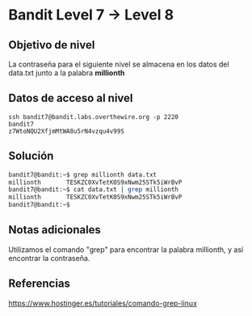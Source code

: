 # Bandit Level 7 → Level 8

## Objetivo de nivel
La contraseña para el siguiente nivel se almacena en los datos del data.txt junto a la palabra **millionth**

## Datos de acceso al nivel
```
ssh bandit7@bandit.labs.overthewire.org -p 2220
bandit7
z7WtoNQU2XfjmMtWA8u5rN4vzqu4v99S
```

## Solución
``` bash
bandit7@bandit:~$ grep millionth data.txt
millionth       TESKZC0XvTetK0S9xNwm25STk5iWrBvP
bandit7@bandit:~$ cat data.txt | grep millionth
millionth       TESKZC0XvTetK0S9xNwm25STk5iWrBvP
bandit7@bandit:~$
```
## Notas adicionales
Utilizamos el comando "grep" para encontrar la palabra millionth, y así encontrar la contraseña.

## Referencias
https://www.hostinger.es/tutoriales/comando-grep-linux